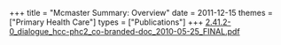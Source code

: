 +++
title = "Mcmaster Summary: Overview"
date = 2011-12-15
themes = ["Primary Health Care"]
types = ["Publications"]
+++
[2.41.2-0_dialogue_hcc-phc2_co-branded-doc_2010-05-25_FINAL.pdf](/files/2.41.2-0_dialogue_hcc-phc2_co-branded-doc_2010-05-25_FINAL.pdf)
